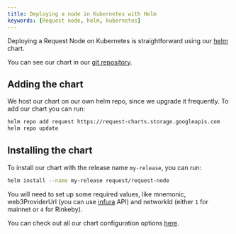 ```yaml
---
title: Deploying a node in Kubernetes with Helm
keywords: [Request node, helm, kubernetes]
---
```


Deploying a Request Node on Kubernetes is straightforward using our [helm](https://helm.sh/) chart.

You can see our chart in our [git repository](https://github.com/RequestNetwork/request-helm-charts/tree/master/request-node).

## Adding the chart

We host our chart on our own helm repo, since we upgrade it frequently.
To add our chart you can run:

```bash
helm repo add request https://request-charts.storage.googleapis.com
helm repo update
```

## Installing the chart

To install our chart with the release name `my-release`, you can run:

```bash
helm install --name my-release request/request-node
```

You will need to set up some required values, like mnemonic, web3ProviderUrl (you can use [infura](https://www.infura.io) API) and networkId (either `1` for mainnet or `4` for Rinkeby).

You can check out all our chart configuration options [here](https://github.com/RequestNetwork/request-helm-charts/tree/master/request-node#configuration).
